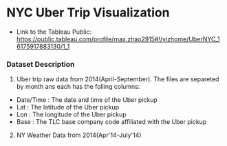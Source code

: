 # NYC Uber Trip Visualization

- Link to the Tableau Public:
https://public.tableau.com/profile/max.zhao2915#!/vizhome/UberNYC_16175917883130/1_1



### Dataset Description

1. Uber trip raw data from 2014(April-September). The files are separeted by month ans each has the folling columns:
 - Date/Time : The date and time of the Uber pickup
 - Lat : The latitude of the Uber pickup
 - Lon : The longitude of the Uber pickup
 - Base : The TLC base company code affiliated with the Uber pickup
2. NY Weather Data from 2014(Apr'14-July'14)
